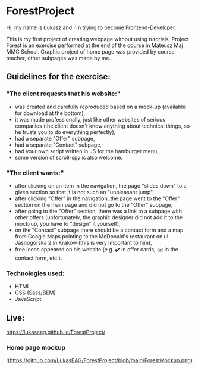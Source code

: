 # ForestProject

Hi, my name is Łukasz and I'm trying to become Frontend-Developer.

This is my first project of creating webpage without using tutorials. Project Forest is an exercise performed at the end of the course in Mateusz Maj MMC School. Graphic project of home page was provided by course teacher, other subpages was made by me.

## Guidelines for the exercise:

### "The client requests that his website:"

- was created and carefully reproduced based on a mock-up (available for download at the bottom),
- it was made professionally, just like other websites of serious companies (the client doesn't know anything about technical things, so he trusts you to do everything perfectly),
- had a separate "Offer" subpage,
- had a separate "Contact" subpage,
- had your own script written in JS for the hamburger menu,
- some version of scroll-spy is also welcome.

### "The client wants:"

- after clicking on an item in the navigation, the page "slides down" to a given section so that it is not such an "unpleasant jump",
- after clicking "Offer" in the navigation, the page went to the "Offer" section on the main page and did not go to the "Offer" subpage,
- after going to the "Offer" section, there was a link to a subpage with other offers (unfortunately, the graphic designer did not add it to the mock-up, you have to "design" it yourself),
- on the "Contact" subpage there should be a contact form and a map from Google Maps pointing to the McDonald's restaurant on ul. Jasnogórska 2 in Kraków (this is very important to him),
- free icons appeared on his website (e.g. ✔️ in offer cards, ✉️ in the contact form, etc.).

### Technologies used:

- HTML
- CSS (Sass/BEM)
- JavaScript


## Live: 
https://lukaseag.github.io/ForestProject/

###  Home page mockup
!(https://github.com/LukasEAG/ForestProject/blob/main/ForestMockup.png)
